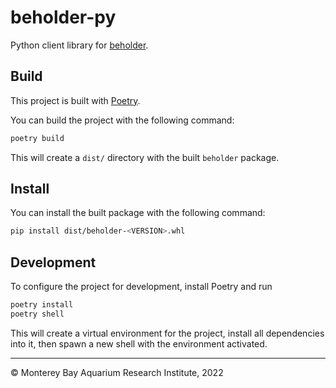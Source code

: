 # beholder-py

Python client library for [beholder](https://github.com/mbari-org/beholder).

## Build

This project is built with [Poetry](https://python-poetry.org/).

You can build the project with the following command:

```bash
poetry build
```

This will create a `dist/` directory with the built `beholder` package.

## Install

You can install the built package with the following command:

```bash
pip install dist/beholder-<VERSION>.whl
```

## Development

To configure the project for development, install Poetry and run

```bash
poetry install
poetry shell
```

This will create a virtual environment for the project, install all dependencies into it, then spawn a new shell with the environment activated.

---

&copy; Monterey Bay Aquarium Research Institute, 2022